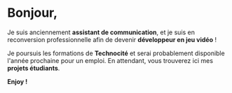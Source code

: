 # Bonjour,

Je suis anciennement **assistant de communication**, et je suis en reconversion professionnelle afin de devenir **développeur en jeu vidéo** !

Je poursuis les formations de **Technocité** et serai probablement disponible l'année prochaine pour un emploi. En attendant, vous trouverez ici mes **projets étudiants**.

**Enjoy !**

<!--
**BunnyBusher/BunnyBusher** is a ✨ _special_ ✨ repository because its `README.md` (this file) appears on your GitHub profile.

Here are some ideas to get you started:

- 🔭 I’m currently working on ...
- 🌱 I’m currently learning ...
- 👯 I’m looking to collaborate on ...
- 🤔 I’m looking for help with ...
- 💬 Ask me about ...
- 📫 How to reach me: ...
- 😄 Pronouns: ...
- ⚡ Fun fact: ...
-->
